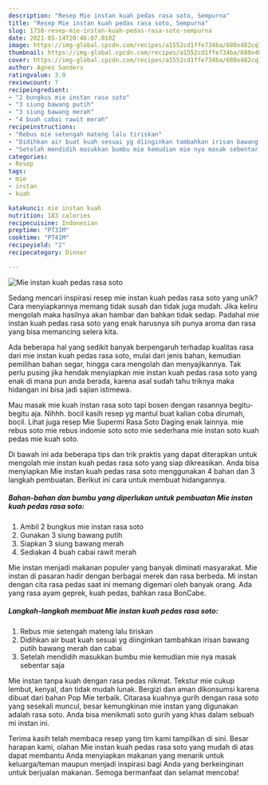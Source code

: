 ```yaml
---
description: "Resep Mie instan kuah pedas rasa soto, Sempurna"
title: "Resep Mie instan kuah pedas rasa soto, Sempurna"
slug: 1758-resep-mie-instan-kuah-pedas-rasa-soto-sempurna
date: 2021-05-14T20:46:07.010Z
image: https://img-global.cpcdn.com/recipes/a1552cd1ffe734ba/680x482cq70/mie-instan-kuah-pedas-rasa-soto-foto-resep-utama.jpg
thumbnail: https://img-global.cpcdn.com/recipes/a1552cd1ffe734ba/680x482cq70/mie-instan-kuah-pedas-rasa-soto-foto-resep-utama.jpg
cover: https://img-global.cpcdn.com/recipes/a1552cd1ffe734ba/680x482cq70/mie-instan-kuah-pedas-rasa-soto-foto-resep-utama.jpg
author: Agnes Sanders
ratingvalue: 3.9
reviewcount: 7
recipeingredient:
- "2 bungkus mie instan rasa soto"
- "3 siung bawang putih"
- "3 siung bawang merah"
- "4 buah cabai rawit merah"
recipeinstructions:
- "Rebus mie setengah mateng lalu tiriskan"
- "Didihkan air buat kuah sesuai yg diinginkan tambahkan irisan bawang putih bawang merah dan cabai"
- "Setelah mendidih masukkan bumbu mie kemudian mie nya masak sebentar saja"
categories:
- Resep
tags:
- mie
- instan
- kuah

katakunci: mie instan kuah 
nutrition: 183 calories
recipecuisine: Indonesian
preptime: "PT31M"
cooktime: "PT41M"
recipeyield: "2"
recipecategory: Dinner

---
```



![Mie instan kuah pedas rasa soto](https://img-global.cpcdn.com/recipes/a1552cd1ffe734ba/680x482cq70/mie-instan-kuah-pedas-rasa-soto-foto-resep-utama.jpg)

Sedang mencari inspirasi resep mie instan kuah pedas rasa soto yang unik? Cara menyiapkannya memang tidak susah dan tidak juga mudah. Jika keliru mengolah maka hasilnya akan hambar dan bahkan tidak sedap. Padahal mie instan kuah pedas rasa soto yang enak harusnya sih punya aroma dan rasa yang bisa memancing selera kita.

Ada beberapa hal yang sedikit banyak berpengaruh terhadap kualitas rasa dari mie instan kuah pedas rasa soto, mulai dari jenis bahan, kemudian pemilihan bahan segar, hingga cara mengolah dan menyajikannya. Tak perlu pusing jika hendak menyiapkan mie instan kuah pedas rasa soto yang enak di mana pun anda berada, karena asal sudah tahu triknya maka hidangan ini bisa jadi sajian istimewa.

Mau masak mie kuah instan rasa soto tapi bosen dengan rasannya begitu-begitu aja. Nihhh. bocil kasih resep yg mantul buat kalian coba dirumah, bocil. Lihat juga resep Mie Supermi Rasa Soto Daging enak lainnya. mie rebus soto mie rebus indomie soto soto mie sederhana mie instan soto kuah pedas mie kuah soto.


Di bawah ini ada beberapa tips dan trik praktis yang dapat diterapkan untuk mengolah mie instan kuah pedas rasa soto yang siap dikreasikan. Anda bisa menyiapkan Mie instan kuah pedas rasa soto menggunakan 4 bahan dan 3 langkah pembuatan. Berikut ini cara untuk membuat hidangannya.

<!--inarticleads1-->

##### Bahan-bahan dan bumbu yang diperlukan untuk pembuatan Mie instan kuah pedas rasa soto:

1. Ambil 2 bungkus mie instan rasa soto
1. Gunakan 3 siung bawang putih
1. Siapkan 3 siung bawang merah
1. Sediakan 4 buah cabai rawit merah


Mie instan menjadi makanan populer yang banyak diminati masyarakat. Mie instan di pasaran hadir dengan berbagai merek dan rasa berbeda. Mi instan dengan cita rasa pedas saat ini memang digemari oleh banyak orang. Ada yang rasa ayam geprek, kuah pedas, bahkan rasa BonCabe. 

<!--inarticleads2-->

##### Langkah-langkah membuat Mie instan kuah pedas rasa soto:

1. Rebus mie setengah mateng lalu tiriskan
1. Didihkan air buat kuah sesuai yg diinginkan tambahkan irisan bawang putih bawang merah dan cabai
1. Setelah mendidih masukkan bumbu mie kemudian mie nya masak sebentar saja


Mie instan tanpa kuah dengan rasa pedas nikmat. Tekstur mie cukup lembut, kenyal, dan tidak mudah lunak. Bergizi dan aman dikonsumsi karena dibuat dari bahan Pop Mie terbaik. Citarasa kuahnya gurih dengan rasa soto yang sesekali muncul, besar kemungkinan mie instan yang digunakan adalah rasa soto. Anda bisa menikmati soto gurih yang khas dalam sebuah mi instan ini. 

Terima kasih telah membaca resep yang tim kami tampilkan di sini. Besar harapan kami, olahan Mie instan kuah pedas rasa soto yang mudah di atas dapat membantu Anda menyiapkan makanan yang menarik untuk keluarga/teman maupun menjadi inspirasi bagi Anda yang berkeinginan untuk berjualan makanan. Semoga bermanfaat dan selamat mencoba!

